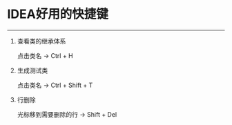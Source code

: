 # IDEA好用的快捷键

---

1. 查看类的继承体系

    点击类名  →  Ctrl + H 

2. 生成测试类

    点击类名 → Ctrl + Shift + T
    
3. 行删除

    光标移到需要删除的行 → Shift + Del

